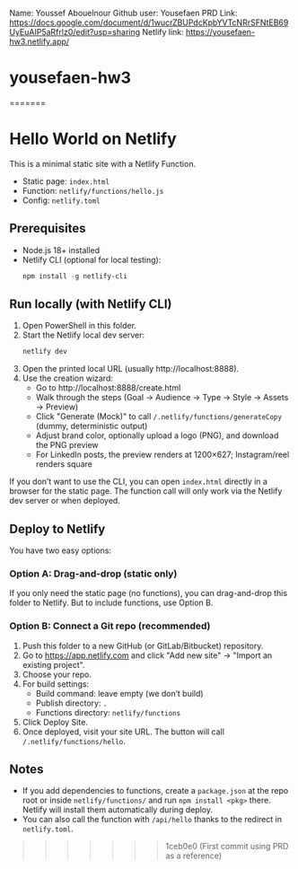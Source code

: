 Name: Youssef Abouelnour
Github user: Yousefaen
PRD Link: https://docs.google.com/document/d/1wucrZBUPdcKpbYVTcNRrSFNtEB69UyEuAIP5aRfrlz0/edit?usp=sharing
Netlify link: https://yousefaen-hw3.netlify.app/
# yousefaen-hw3
=======
# Hello World on Netlify

This is a minimal static site with a Netlify Function.

- Static page: `index.html`
- Function: `netlify/functions/hello.js`
- Config: `netlify.toml`

## Prerequisites
- Node.js 18+ installed
- Netlify CLI (optional for local testing):
  ```powershell
  npm install -g netlify-cli
  ```

## Run locally (with Netlify CLI)
1. Open PowerShell in this folder.
2. Start the Netlify local dev server:
   ```powershell
   netlify dev
   ```
3. Open the printed local URL (usually http://localhost:8888).
4. Use the creation wizard:
   - Go to http://localhost:8888/create.html
   - Walk through the steps (Goal → Audience → Type → Style → Assets → Preview)
   - Click "Generate (Mock)" to call `/.netlify/functions/generateCopy` (dummy, deterministic output)
   - Adjust brand color, optionally upload a logo (PNG), and download the PNG preview
   - For LinkedIn posts, the preview renders at 1200×627; Instagram/reel renders square

If you don’t want to use the CLI, you can open `index.html` directly in a browser for the static page. The function call will only work via the Netlify dev server or when deployed.

## Deploy to Netlify
You have two easy options:

### Option A: Drag-and-drop (static only)
If you only need the static page (no functions), you can drag-and-drop this folder to Netlify. But to include functions, use Option B.

### Option B: Connect a Git repo (recommended)
1. Push this folder to a new GitHub (or GitLab/Bitbucket) repository.
2. Go to https://app.netlify.com and click "Add new site" -> "Import an existing project".
3. Choose your repo.
4. For build settings:
   - Build command: leave empty (we don’t build)
   - Publish directory: `.`
   - Functions directory: `netlify/functions`
5. Click Deploy Site.
6. Once deployed, visit your site URL. The button will call `/.netlify/functions/hello`.

## Notes
- If you add dependencies to functions, create a `package.json` at the repo root or inside `netlify/functions/` and run `npm install <pkg>` there. Netlify will install them automatically during deploy.
- You can also call the function with `/api/hello` thanks to the redirect in `netlify.toml`.

>>>>>>> 1ceb0e0 (First commit using PRD as a reference)
